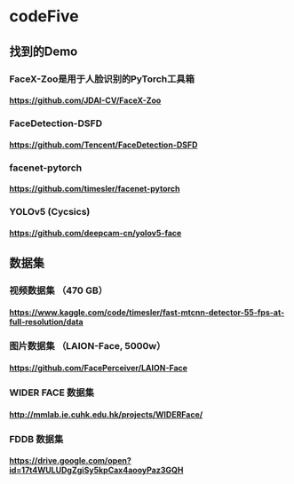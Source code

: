 # codeFive

## 找到的Demo

### FaceX-Zoo是用于人脸识别的PyTorch工具箱

#### <https://github.com/JDAI-CV/FaceX-Zoo>

### FaceDetection-DSFD

#### <https://github.com/Tencent/FaceDetection-DSFD>

### facenet-pytorch

#### <https://github.com/timesler/facenet-pytorch>

### YOLOv5 (Cycsics)

#### <https://github.com/deepcam-cn/yolov5-face>

## 数据集

### 视频数据集 （470 GB）

#### <https://www.kaggle.com/code/timesler/fast-mtcnn-detector-55-fps-at-full-resolution/data>

### 图片数据集 （LAION-Face, 5000w）

#### <https://github.com/FacePerceiver/LAION-Face>

### WIDER FACE 数据集

#### <http://mmlab.ie.cuhk.edu.hk/projects/WIDERFace/>

### FDDB 数据集

#### <https://drive.google.com/open?id=17t4WULUDgZgiSy5kpCax4aooyPaz3GQH>
